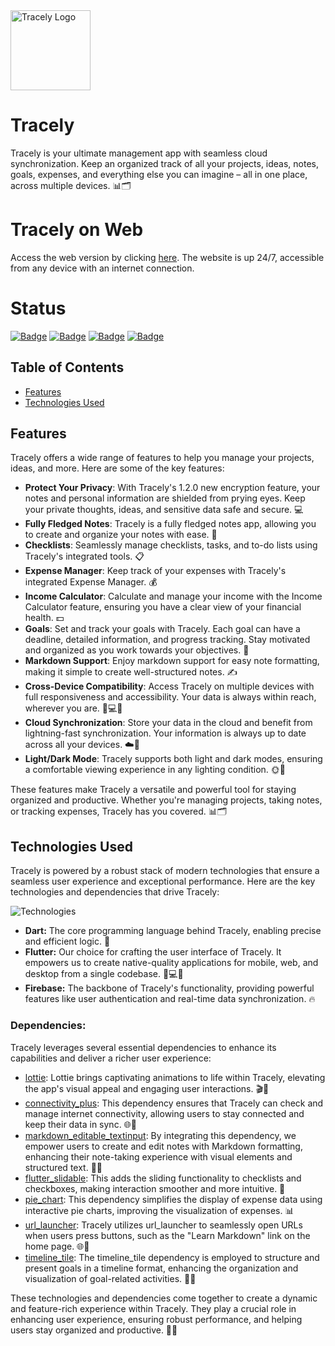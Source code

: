 <img src="https://i.imgur.com/aAYhmEj.png" alt="Tracely Logo" width="128" height="128">


# Tracely

Tracely is your ultimate management app with seamless cloud synchronization. Keep an organized track of all your projects, ideas, notes, goals, expenses, and everything else you can imagine – all in one place, across multiple devices. 📊🗂️

# Tracely on Web
Access the web version by clicking [here](https://tracely.lol). The website is up 24/7, accessible from any device with an internet connection.

# Status
[![Badge](https://img.shields.io/badge/version-1.3.1-blue?style=for-the-badge)](https://github.com/sauciucrazvan/tracely/releases)
[![Badge](https://img.shields.io/github/forks/sauciucrazvan/tracely?style=for-the-badge)](https://github.com/sauciucrazvan/tracely/forks)
[![Badge](https://img.shields.io/github/stars/sauciucrazvan/tracely?style=for-the-badge)](https://github.com/sauciucrazvan/tracely/stargazers)
[![Badge](https://img.shields.io/github/issues/sauciucrazvan/tracely?style=for-the-badge)](https://github.com/sauciucrazvan/tracely/issues)

## Table of Contents
- [Features](#features)
- [Technologies Used](#technologies-used)

## Features

Tracely offers a wide range of features to help you manage your projects, ideas, and more. Here are some of the key features:

- **Protect Your Privacy**: With Tracely's 1.2.0 new encryption feature, your notes and personal information are shielded from prying eyes. Keep your private thoughts, ideas, and sensitive data safe and secure. 💻
- **Fully Fledged Notes**: Tracely is a fully fledged notes app, allowing you to create and organize your notes with ease. 📝
- **Checklists**: Seamlessly manage checklists, tasks, and to-do lists using Tracely's integrated tools. 📋
- **Expense Manager**: Keep track of your expenses with Tracely's integrated Expense Manager. 💰
- **Income Calculator**: Calculate and manage your income with the Income Calculator feature, ensuring you have a clear view of your financial health. 💵
- **Goals**: Set and track your goals with Tracely. Each goal can have a deadline, detailed information, and progress tracking. Stay motivated and organized as you work towards your objectives. 🎯
- **Markdown Support**: Enjoy markdown support for easy note formatting, making it simple to create well-structured notes. ✍️
- **Cross-Device Compatibility**: Access Tracely on multiple devices with full responsiveness and accessibility. Your data is always within reach, wherever you are. 📱💻🌐
- **Cloud Synchronization**: Store your data in the cloud and benefit from lightning-fast synchronization. Your information is always up to date across all your devices. ☁️🔄
- **Light/Dark Mode**: Tracely supports both light and dark modes, ensuring a comfortable viewing experience in any lighting condition. 🌞🌙

These features make Tracely a versatile and powerful tool for staying organized and productive. Whether you're managing projects, taking notes, or tracking expenses, Tracely has you covered. 📊🗂️

## Technologies Used

Tracely is powered by a robust stack of modern technologies that ensure a seamless user experience and exceptional performance. Here are the key technologies and dependencies that drive Tracely:

![Technologies](https://skillicons.dev/icons?i=dart,flutter,firebase)

- **Dart:** The core programming language behind Tracely, enabling precise and efficient logic. 🎯
- **Flutter:** Our choice for crafting the user interface of Tracely. It empowers us to create native-quality applications for mobile, web, and desktop from a single codebase. 📱💻🌐
- **Firebase:** The backbone of Tracely's functionality, providing powerful features like user authentication and real-time data synchronization. 🔥

### Dependencies:

Tracely leverages several essential dependencies to enhance its capabilities and deliver a richer user experience:

- [lottie](https://pub.dev/packages/lottie): Lottie brings captivating animations to life within Tracely, elevating the app's visual appeal and engaging user interactions. 🎬🎉
- [connectivity_plus](https://pub.dev/packages/connectivity_plus): This dependency ensures that Tracely can check and manage internet connectivity, allowing users to stay connected and keep their data in sync. 🌐🔌
- [markdown_editable_textinput](https://pub.dev/packages/markdown_editable_textinput): By integrating this dependency, we empower users to create and edit notes with Markdown formatting, enhancing their note-taking experience with visual elements and structured text. 📝✨
- [flutter_slidable](https://pub.dev/packages/flutter_slidable): This adds the sliding functionality to checklists and checkboxes, making interaction smoother and more intuitive. 🛝
- [pie_chart](https://pub.dev/packages/pie_chart): This dependency simplifies the display of expense data using interactive pie charts, improving the visualization of expenses. 📊
- [url_launcher](https://pub.dev/packages/url_launcher): Tracely utilizes url_launcher to seamlessly open URLs when users press buttons, such as the "Learn Markdown" link on the home page. 🌐🚀
- [timeline_tile](https://pub.dev/packages/timeline_tile): The timeline_tile dependency is employed to structure and present goals in a timeline format, enhancing the organization and visualization of goal-related activities. 📆🌟

These technologies and dependencies come together to create a dynamic and feature-rich experience within Tracely. They play a crucial role in enhancing user experience, ensuring robust performance, and helping users stay organized and productive. 🚀🌟

